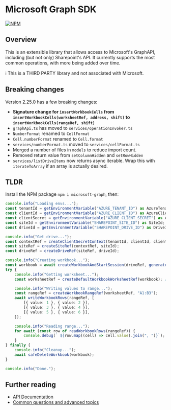 # Microsoft Graph SDK
[![NPM](https://nodei.co/npm/microsoft-graph.png?downloads=true)](https://www.npmjs.com/package/microsoft-graph)

## Overview
This is an extensible library that allows access to Microsoft's GraphAPI, including (but not only) Sharepoint's API. It currently supports the most common operations, with more being added over time.

ℹ️ This is a THIRD PARTY library and not associated with Microsoft.

## Breaking changes
Version 2.25.0 has a few breaking changes:
* **Signature change for `insertWorkbookCells` from `insertWorkbookCells(worksheetRef, address, shift)` to `insertWorkbookCells(rangeRef, shift)`**
* `graphApi.ts` has moved to `services/operationInvoker.ts`
* `NumberFormat` renamed to `CellFormat`
* `Cell.numberFormat` renamed to `Cell.format`
* `services/numberFormat.ts` moved to `services/cellFormat.ts`
* Merged a number of files in `models` to reduce import count.
* Removed return value from `setColumnHidden` and `setRowHidden`
* `services/listDriveItems` now returns async iterable. Wrap this with `iterateToArray` if an array is actually desired.

## TLDR
Install the NPM package `npm i microsoft-graph`, then:

```typescript
console.info("Loading envs...");
const tenantId = getEnvironmentVariable("AZURE_TENANT_ID") as AzureTenantId;
const clientId = getEnvironmentVariable("AZURE_CLIENT_ID") as AzureClientId;
const clientSecret = getEnvironmentVariable("AZURE_CLIENT_SECRET") as AzureClientSecret;
const siteId = getEnvironmentVariable("SHAREPOINT_SITE_ID") as SiteId;
const driveId = getEnvironmentVariable("SHAREPOINT_DRIVE_ID") as DriveId;

console.info("Get drive...");
const contextRef = createClientSecretContext(tenantId, clientId, clientSecret);
const siteRef = createSiteRef(contextRef, siteId);
const driveRef = createDriveRef(siteRef, driveId);

console.info("Creating workbook...");
const workbook = await createWorkbookAndStartSession(driveRef, generateTempFileName(workbookFileExtension));
try {
	console.info("Getting worksheet...");
	const worksheetRef = createDefaultWorkbookWorksheetRef(workbook); // OR `await getWorkbookWorksheetByName(workbook, "Sheet1");` to get one by name

	console.info("Writing values to range...");
	const rangeRef = createWorkbookRangeRef(worksheetRef, "A1:B3");
	await writeWorkbookRows(rangeRef, [
		[{ value: 1 }, { value: 2 }],
		[{ value: 3 }, { value: 4 }],
		[{ value: 5 }, { value: 6 }],
	]);

	console.info("Reading range...");
	for await (const row of readWorkbookRows(rangeRef)) {
		console.debug(` ${row.map((cell) => cell.value).join(", ")}`);
	}
} finally {
	console.info("Cleanup...");
	await safeDeleteWorkbook(workbook);
}

console.info("Done.");
```

## Further reading
* [API Documentation](/docs/api/README.md)
* [Common questions and advanced topics](/docs/topics/README.md)